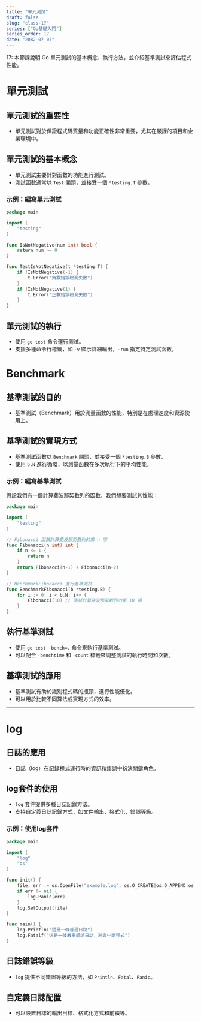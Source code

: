 ```yaml
---
title: "單元測試"
draft: false
slug: "class-17"
series: ["Go基礎入門"]
series_order: 17
date: "2082-07-07"
---
```

17: 本節課說明 Go 單元測試的基本概念、執行方法，並介紹基準測試來評估程式性能。

# 單元測試

## 單元測試的重要性
- 單元測試對於保證程式碼質量和功能正確性非常重要，尤其在嚴謹的項目和企業環境中。

## 單元測試的基本概念
- 單元測試主要針對函數的功能進行測試。
- 測試函數通常以 `Test` 開頭，並接受一個 `*testing.T` 參數。

### 示例：編寫單元測試
```go
package main

import (
	"testing"
)

func IsNotNegative(num int) bool {
	return num >= 0
}

func TestIsNotNegative(t *testing.T) {
	if !IsNotNegative(-1) {
		t.Error("負數錯誤檢測失敗")
	}
	if !IsNotNegative(1) {
		t.Error("正數錯誤檢測失敗")
	}
}
```

## 單元測試的執行
- 使用 `go test` 命令運行測試。
- 支援多種命令行標籤，如 `-v` 顯示詳細輸出，`-run` 指定特定測試函數。

# Benchmark

## 基準測試的目的
- 基準測試（Benchmark）用於測量函數的性能，特別是在處理速度和資源使用上。

## 基準測試的實現方式
- 基準測試函數以 `Benchmark` 開頭，並接受一個 `*testing.B` 參數。
- 使用 `b.N` 進行循環，以測量函數在多次執行下的平均性能。

### 示例：編寫基準測試
假設我們有一個計算斐波那契數列的函數，我們想要測試其性能：

```go
package main

import (
	"testing"
)

// Fibonacci 函數計算斐波那契數列的第 n 項
func Fibonacci(n int) int {
	if n <= 1 {
		return n
	}
	return Fibonacci(n-1) + Fibonacci(n-2)
}

// BenchmarkFibonacci 進行基準測試
func BenchmarkFibonacci(b *testing.B) {
	for i := 0; i < b.N; i++ {
		Fibonacci(10) // 測試計算斐波那契數列的第 10 項
	}
}
```
## 執行基準測試
- 使用 `go test -bench=.` 命令來執行基準測試。
- 可以配合 `-benchtime` 和 `-count` 標籤來調整測試的執行時間和次數。

## 基準測試的應用
- 基準測試有助於識別程式碼的瓶頸，進行性能優化。
- 可以用於比較不同算法或實現方式的效率。

---
# log

## 日誌的應用
- 日誌（log）在記錄程式運行時的資訊和錯誤中扮演關鍵角色。

## log套件的使用
- `log` 套件提供多種日誌記錄方法。
- 支持自定義日誌記錄方式，如文件輸出、格式化、錯誤等級。

### 示例：使用log套件
```go
package main

import (
	"log"
	"os"
)

func init() {
	file, err := os.OpenFile("example.log", os.O_CREATE|os.O_APPEND|os.O_WRONLY, 0666)
	if err != nil {
		log.Panic(err)
	}
	log.SetOutput(file)
}

func main() {
	log.Println("這是一條普通日誌")
	log.Fatalf("這是一條嚴重錯誤日誌，將會中斷程式")
}
```

## 日誌錯誤等級
- `log` 提供不同錯誤等級的方法，如 `Println`、`Fatal`、`Panic`。

## 自定義日誌配置
- 可以設置日誌的輸出目標、格式化方式和前綴等。
